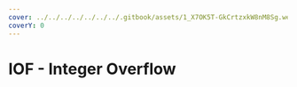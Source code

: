 ```yaml
---
cover: ../../../../../../../.gitbook/assets/1_X7OK5T-GkCrtzxkW8nM8Sg.webp
coverY: 0
---
```


# IOF - Integer Overflow

